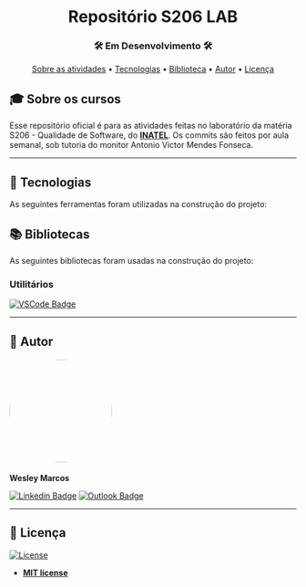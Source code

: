 
<h1 align="center">Repositório S206 LAB</h1>
<!-- <h3 align="center">✅ Concluído ✅</h3> -->
<h3 align="center">🛠 Em Desenvolvimento 🛠</h3>

<p align="center">
 <a href="#-sobre-o-projeto">Sobre as atividades</a> •
 <a href="#-tecnologias">Tecnologias</a> • 
 <a href="#-bib">Biblioteca</a> • 
 <a href="#-autor">Autor</a> • 
 <a href="#user-content--licença">Licença</a>
</p>

## 🎓 Sobre os cursos

Esse repositório oficial é para as atividades feitas no laboratório da matéria S206 - Qualidade de Software, do **[INATEL](https://inatel.br/home/)**. Os commits são feitos por aula semanal, sob tutoria do monitor Antonio Victor Mendes Fonseca.


---

## 📜 Tecnologias 

As seguintes ferramentas foram utilizadas na construção do projeto:

  


## 📚 Bibliotecas

As seguintes bibliotecas foram usadas na construção do projeto:



### Utilitários

<!-- - Editor:  **[Android Studio](https://developer.android.com/studio)** -->
<!-- - Editor:  **[Visual Studio Code](https://code.visualstudio.com/)** -->

<!--[![AndroidStudio Badge](https://img.shields.io/badge/Android_Studio-3DDC84?style=for-the-badge&logo=android-studio&logoColor=white)](https://developer.android.com/studio)-->
[![VSCode Badge](https://img.shields.io/badge/Visual_Studio_Code-0078D4?style=for-the-badge&logo=visual%20studio%20code&logoColor=white)](https://code.visualstudio.com/)

---


## 👥 Autor
<h4 align="left">
    <img style="border-radius: 50%; margin-right: 30px" src="https://avatars.githubusercontent.com/wesley-marcos" width="180px;" alt=""/>
</h4>

**Wesley Marcos**


[![Linkedin Badge](https://img.shields.io/badge/LinkedIn-0077B5?style=for-the-badge&logo=linkedin&logoColor=white)](https://www.linkedin.com/in/wesley-marcos-borges/)
[![Outlook Badge](https://img.shields.io/badge/Outlook-0078D4?style=for-the-badge&logo=microsoft-outlook&logoColor=white)](mailto:wesley.marcos@inatel.br)

---
## 📝 Licença
[![License](https://img.shields.io/github/license/wesley-marcos/C214_teste_mock)](http://badges.mit-license.org)

- **[MIT license](https://choosealicense.com/licenses/mit/)**

